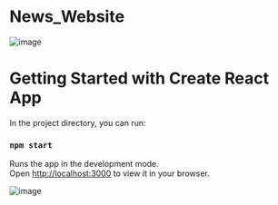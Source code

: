 
# News_Website
![image](https://user-images.githubusercontent.com/104839491/233797279-8b911627-8dd6-4a16-815c-3d5f3d09f56e.png)

# Getting Started with Create React App

In the project directory, you can run:

### `npm start`

Runs the app in the development mode.\
Open [http://localhost:3000](http://localhost:3000) to view it in your browser.


![image](https://user-images.githubusercontent.com/104839491/233797328-c88ecfac-4a2b-4e36-9976-1623e71f42e0.png)


